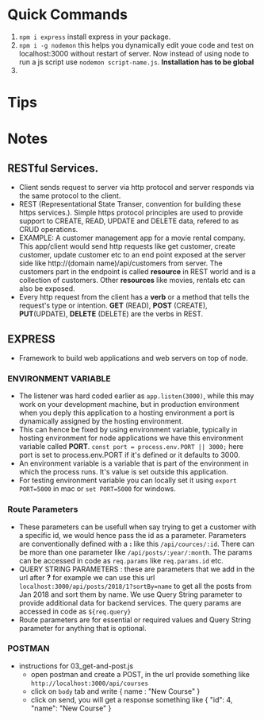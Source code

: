 # Quick Commands

1. `npm i express` install express in your package.
2. `npm i -g nodemon` this helps you dynamically edit youe code and test on localhost:3000 without restart of server. Now instead of using node to run a js script use `nodemon script-name.js`. **Installation has to be global**
3.

# Tips

# Notes

## RESTful Services.

- Client sends request to server via http protocol and server responds via the same protocol to the client.
- REST (Representational State Transer, convention for building these https services.). Simple https protocol principles are used to provide support to CREATE, READ, UPDATE and DELETE data, refered to as CRUD operations.
- EXAMPLE: A customer management app for a movie rental company. This app/client would send http requests like get customer, create customer, update customer etc to an end point exposed at the server side like http://(domain name)/api/customers from server. The customers part in the endpoint is called **resource** in REST world and is a collection of customers. Other **resources** like movies, rentals etc can also be exposed.
- Every http request from the client has a **verb** or a method that tells the request's type or intention. **GET** (READ), **POST** (CREATE), **PUT**(UPDATE), **DELETE** (DELETE) are the verbs in REST.

## EXPRESS

- Framework to build web applications and web servers on top of node.

### ENVIRONMENT VARIABLE

- The listener was hard coded earlier as `app.listen(3000)`, while this may work on your development machine, but in production environment when you deply this application to a hosting environment a port is dynamically assigned by the hosting environment.
- This can hence be fixed by using environment variable, typically in hosting environment for node applications we have this environment variable called **PORT**. `const port = process.env.PORT || 3000;` here port is set to process.env.PORT if it's defined or it defaults to 3000.
- An environment variable is a variable that is part of the environment in which the process runs. It's value is set outside this application.
- For testing environment variable you can locally set it using `export PORT=5000` in mac or `set PORT=5000` for windows.

### Route Parameters

- These parameters can be usefull when say trying to get a customer with a specific id, we would hence pass the id as a parameter. Parameters are conventionally defined with a **:** like this `/api/cources/:id`. There can be more than one parameter like `/api/posts/:year/:month`. The params can be accessed in code as `req.params` like `req.params.id` etc.
- QUERY STRING PARAMETERS : these are parameters that we add in the url after **?** for example we can use this url `localhost:3000/api/posts/2018/1?sortBy=name` to get all the posts from Jan 2018 and sort them by name. We use Query String parameter to provide additional data for backend services. The query params are accessed in code as `${req.query}`
- Route parameters are for essential or required values and Query String parameter for anything that is optional.

### POSTMAN

- instructions for 03_get-and-post.js
  - open postman and create a POST, in the url provide something like `http://localhost:3000/api/courses`
  - click on `body` tab and write { name : "New Course" }
  - click on send, you will get a response something like { "id": 4, "name": "New Course" }
